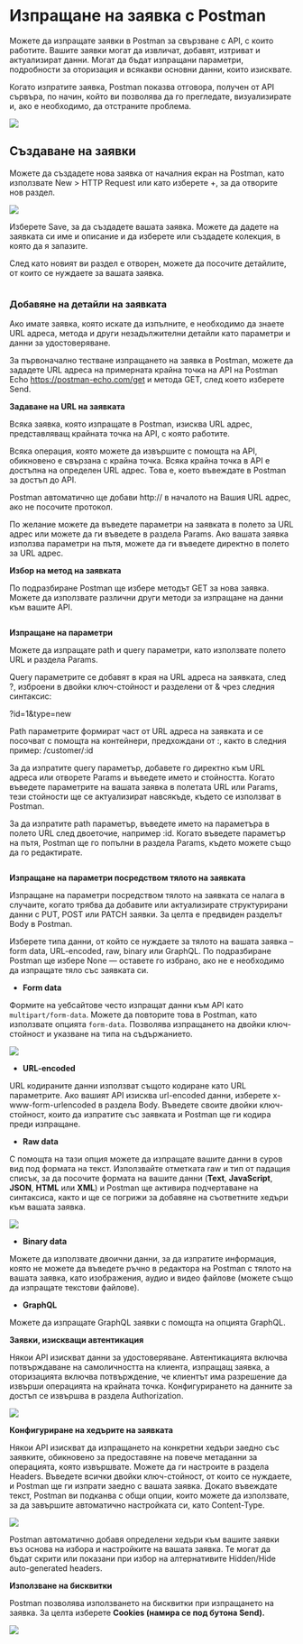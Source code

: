 # Изпращане на заявка с Postman

Можете да изпращате заявки в Postman за свързване с API, с които работите. Вашите заявки могат да извличат, добавят, изтриват и актуализират данни.  Могат да бъдат изпращани параметри, подробности за оторизация и всякакви основни данни, които изисквате.

Когато изпратите заявка, Postman показва отговора, получен от API сървъра, по начин, който ви позволява да го прегледате, визуализирате и, ако е необходимо, да отстраните проблема.

![](<../../../../assets/image (6).png>)

## Създаване на заявки

Можете да създадете нова заявка от началния екран на Postman, като използвате New > HTTP Request или като изберете +, за да отворите нов раздел.

![](<../../../../assets/image (31).png>)

Изберете Save, за да създадете вашата заявка. Можете да дадете на заявката си име и описание и да изберете или създадете колекция, в която да я запазите.

След като новият ви раздел е отворен, можете да посочите детайлите, от които се нуждаете за вашата заявка.

<figure><img src="../../../../assets/image (57).png" alt=""><figcaption></figcaption></figure>

### Добавяне на детайли на заявката

Ако имате заявка, която искате да изпълните, е необходимо да знаете URL адреса, метода и други незадължителни детайли като параметри и данни за удостоверяване.

За първоначално тестване изпращането на заявка в Postman, можете да зададете URL адреса на примерната крайна точка на API на Postman Echo https://postman-echo.com/get и метода GET, след което изберете Send.

**Задаване на URL на заявката**

Всяка заявка, която изпращате в Postman, изисква URL адрес, представляващ крайната точка на API, с която работите.

Всяка операция, която можете да извършите с помощта на API, обикновено е свързана с крайна точка. Всяка крайна точка в API е достъпна на определен URL адрес. Това е, което въвеждате в Postman за достъп до API.

Postman автоматично ще добави http:// в началото на Вашия URL адрес, ако не посочите протокол.

По желание можете да въведете параметри на заявката в полето за URL адрес или можете да ги въведете в раздела Params. Ако вашата заявка използва параметри на пътя, можете да ги въведете директно в полето за URL адрес.

**Избор на метод на заявката**

По подразбиране Postman ще избере методът GET за нова заявка. Можете да използвате различни други методи за изпращане на данни към вашите API.

<img src="../../../../assets/image (64).png" alt="" data-size="original">

**Изпращане на параметри**

Можете да изпращате path и query параметри, като използвате полето URL и раздела Params.

Query параметрите се добавят в края на URL адреса на заявката, след ?, изброени в двойки ключ-стойност и разделени от & чрез следния синтаксис:

?id=1\&type=new

Path параметрите формират част от URL адреса на заявката и се посочват с помощта на контейнери, предхождани от :, както в следния пример: /customer/:id

За да изпратите query параметър, добавете го директно към URL адреса или отворете Params и въведете името и стойността. Когато въведете параметрите на вашата заявка в полетата URL или Params, тези стойности ще се актуализират навсякъде, където се използват в Postman.

За да изпратите path параметър, въведете името на параметъра в полето URL след двоеточие, например :id. Когато въведете параметър на пътя, Postman ще го попълни в раздела Params, където можете също да го редактирате.

<figure><img src="../../../../assets/image (28).png" alt=""><figcaption></figcaption></figure>

**Изпращане на параметри посредством тялото на заявката**

Изпращанe на параметри посредством тялото на заявката се налага в случаите, когато трябва да добавите или актуализирате структурирани данни с PUT, POST или PATCH заявки. За целта е предвиден разделът Body в Postman.

Изберете типа данни, от който се нуждаете за тялото на вашата заявка – form data, URL-encoded, raw, binary или GraphQL. По подразбиране Postman ще избере None — оставете го избрано, ако не е необходимо да изпращате тяло със заявката си.

* **Form data**

Формите на уебсайтове често изпращат данни към API като `multipart/form-data`. Можете да повторите това в Postman, като използвате опцията `form-data`. Позволява изпращането на двойки ключ-стойност и указване на типа на съдържанието.

![](<../../../../assets/image (63).png>)

* **URL-encoded**

URL кодираните данни използват същото кодиране като URL параметрите. Ако вашият API изисква url-encoded данни, изберете x-www-form-urlencoded в раздела Body. Въведете своите двойки ключ-стойност, които да изпратите със заявката и Postman ще ги кодира преди изпращане.

* **Raw data**

С помощта на тази опция можете да изпращате вашите данни в суров вид под формата на текст. Използвайте отметката raw и тип от падащия списък, за да посочите формата на вашите данни (**Text**, **JavaScript**, **JSON**, **HTML** или **XML**) и Postman ще активира подчертаване на синтаксиса, както и ще се погрижи за добавяне на съответните хедъри към вашата заявка.

![](<../../../../assets/image (14).png>)

* **Binary data**

Можете да използвате двоични данни, за да изпратите информация, която не можете да въведете ръчно в редактора на Postman с тялото на вашата заявка, като изображения, аудио и видео файлове (можете също да изпращате текстови файлове).

* **GraphQL**

Можете да изпращате GraphQL заявки с помощта на опцията GraphQL.

**Заявки, изискващи автентикация**

Някои API изискват данни за удостоверяване. Автентикацията включва потвърждаване на самоличността на клиента, изпращащ заявка, а оторизацията включва потвърждение, че клиентът има разрешение да извърши операцията на крайната точка. Конфигурирането на данните за достъп се извършва в раздела Authorization.

![](<../../../../assets/image (33).png>)

**Конфигуриране на хедърите на заявката**

Някои API изискват да изпращането на конкретни хедъри заедно със заявките, обикновено за предоставяне на повече метаданни за операцията, която извършвате. Можете да ги настроите в раздела Headers. Въведете всички двойки ключ-стойност, от които се нуждаете, и Postman ще ги изпрати заедно с вашата заявка. Докато въвеждате текст, Postman ви подканва с общи опции, които можете да използвате, за да завършите автоматично настройката си, като Content-Type.

![](<../../../../assets/image (69).png>)

Postman автоматично добавя определени хедъри към вашите заявки въз основа на избора и настройките на вашата заявка. Те могат да бъдат скрити или показани при избор на алтернативите Hidden/Hide auto-generated headers.

**Използване на бисквитки**

Postman позволява използването на бисквитки при изпращането на заявка. За целта изберете **Cookies (намира се под бутона Send).**

![](<../../../../assets/image (22).png>)
